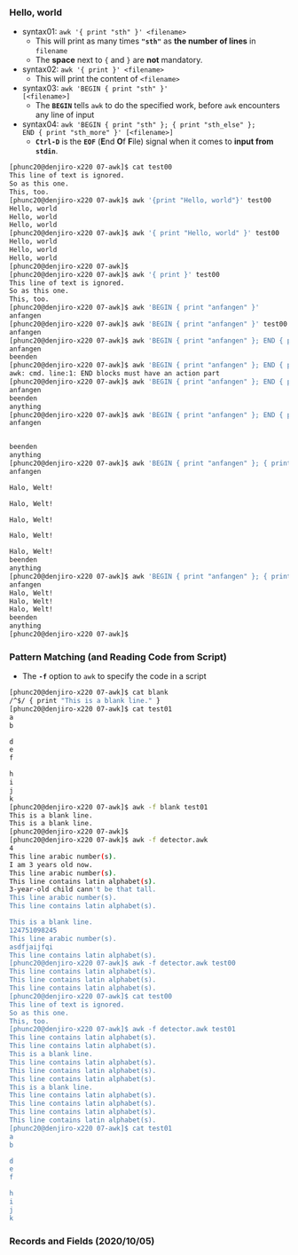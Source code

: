 

### Hello, world
- syntax01: <code>awk '{ print "sth" }' \<filename\></code>
    - This will print as many times <b><code>"sth"</code></b> as <b>the number of lines</b> in <code>filename</code>
    - The <b>space</b> next to <code>{</code> and <code>}</code> are <b>not</b> mandatory.
- syntax02: <code>awk '{ print }' \<filename\></code>
    - This will print the content of <code>\<filename\></code>
- syntax03: <code>awk 'BEGIN { print "sth" }' [\<filename\>]</code>
    - The <code><b>BEGIN</b></code> tells <code>awk</code> to do the specified work, before <code>awk</code> encounters any line of input
- syntax04: <code>awk 'BEGIN { print "sth" }; { print "sth\_else" }; END { print "sth\_more" }' [\<filename\>]</code>
    - <code><b>Ctrl-D</b></code> is the <code><b>EOF</b></code> (<b>E</b>nd <b>O</b>f <b>F</b>ile) signal when it comes to <b>input from <code>stdin</code></b>.

```bash
[phunc20@denjiro-x220 07-awk]$ cat test00
This line of text is ignored.
So as this one.
This, too.
[phunc20@denjiro-x220 07-awk]$ awk '{print "Hello, world"}' test00
Hello, world
Hello, world
Hello, world
[phunc20@denjiro-x220 07-awk]$ awk '{ print "Hello, world" }' test00
Hello, world
Hello, world
Hello, world
[phunc20@denjiro-x220 07-awk]$
[phunc20@denjiro-x220 07-awk]$ awk '{ print }' test00
This line of text is ignored.
So as this one.
This, too.
[phunc20@denjiro-x220 07-awk]$ awk 'BEGIN { print "anfangen" }'
anfangen
[phunc20@denjiro-x220 07-awk]$ awk 'BEGIN { print "anfangen" }' test00
anfangen
[phunc20@denjiro-x220 07-awk]$ awk 'BEGIN { print "anfangen" }; END { print "beenden" }' test00
anfangen
beenden
[phunc20@denjiro-x220 07-awk]$ awk 'BEGIN { print "anfangen" }; END { print "beenden" }; END' test00
awk: cmd. line:1: END blocks must have an action part
[phunc20@denjiro-x220 07-awk]$ awk 'BEGIN { print "anfangen" }; END { print "beenden" }; END {print "anything"}' test00
anfangen
beenden
anything
[phunc20@denjiro-x220 07-awk]$ awk 'BEGIN { print "anfangen" }; END { print "beenden" }; END {print "anything"}'
anfangen


beenden
anything
[phunc20@denjiro-x220 07-awk]$ awk 'BEGIN { print "anfangen" }; { print "Halo, Welt!" }; END { print "beenden" }; END {print "anything"}'
anfangen

Halo, Welt!

Halo, Welt!

Halo, Welt!

Halo, Welt!

Halo, Welt!
beenden
anything
[phunc20@denjiro-x220 07-awk]$ awk 'BEGIN { print "anfangen" }; { print "Halo, Welt!" }; END { print "beenden" }; END {print "anything"}' test00
anfangen
Halo, Welt!
Halo, Welt!
Halo, Welt!
beenden
anything
[phunc20@denjiro-x220 07-awk]$
```

### Pattern Matching (and Reading Code from Script)
- The <code><b>-f</b></code> option to <code>awk</code> to specify the code in a script

```bash
[phunc20@denjiro-x220 07-awk]$ cat blank
/^$/ { print "This is a blank line." }
[phunc20@denjiro-x220 07-awk]$ cat test01
a
b

d
e
f

h
i
j
k
[phunc20@denjiro-x220 07-awk]$ awk -f blank test01
This is a blank line.
This is a blank line.
[phunc20@denjiro-x220 07-awk]$
[phunc20@denjiro-x220 07-awk]$ awk -f detector.awk
4
This line arabic number(s).
I am 3 years old now.
This line arabic number(s).
This line contains latin alphabet(s).
3-year-old child cann't be that tall.
This line arabic number(s).
This line contains latin alphabet(s).

This is a blank line.
124751098245
This line arabic number(s).
asdfjaijfqi
This line contains latin alphabet(s).
[phunc20@denjiro-x220 07-awk]$ awk -f detector.awk test00
This line contains latin alphabet(s).
This line contains latin alphabet(s).
This line contains latin alphabet(s).
[phunc20@denjiro-x220 07-awk]$ cat test00
This line of text is ignored.
So as this one.
This, too.
[phunc20@denjiro-x220 07-awk]$ awk -f detector.awk test01
This line contains latin alphabet(s).
This line contains latin alphabet(s).
This is a blank line.
This line contains latin alphabet(s).
This line contains latin alphabet(s).
This line contains latin alphabet(s).
This is a blank line.
This line contains latin alphabet(s).
This line contains latin alphabet(s).
This line contains latin alphabet(s).
This line contains latin alphabet(s).
[phunc20@denjiro-x220 07-awk]$ cat test01
a
b

d
e
f

h
i
j
k
```


### Records and Fields (2020/10/05)



